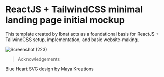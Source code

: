 # ReactJS + TailwindCSS minimal landing page initial mockup

This template created by Ibnat acts as a foundational basis for ReactJS + TailwindCSS setup, implementation, and basic website-making.

![Screenshot (223)](https://github.com/user-attachments/assets/53ca8ae7-6c0e-4548-81b5-f7ef60c53f94)


> Acknowledgements

Blue Heart SVG design by Maya Kreations 
